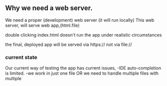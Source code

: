 

## Why we need a web server.

We need a proper (development) web server (it will run locally)
This web server, will serve web app,(html.file) 

double clicking index.html doesn't run the app under realistic circumstances

the final, deployed app will be served via https:// not via file://


### current state
Our current way of testing the app has current issues,
-IDE auto-completion is limited.
-we work in just one file OR we need to handle multiple files with multiple <script src="..."> imports

### wanted state

-saved changes should be auto-detected and page should reload/ update
-IDE should provide better auto-completion and hints
-We should be able to split into multiple files and export/ import via ES Modules.



# Vue CLI

helps us create projects, that are more realistic useful applications.

tools
- Node, because Vue cli needs it under the hood.

### to install globally
```
npm install -g @vue/cli
```

### creating a new app

```
vue create <name-app>
```
-pick a preset and confirm.


### If installing plugins taking a long time : try then create app again

```
vue config --set useTaobaoRegistry false
```
